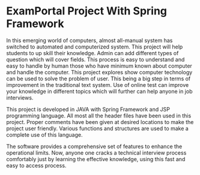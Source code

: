 # ExamPortal Project With Spring Framework

In this emerging world of computers, almost all-manual system has switched to automated
and computerized system. This project will help students to up skill their knowledge. Admin
can add different types of question which will cover fields. This process is easy to understand
and easy to handle by human those who have minimum known about computer and handle
the computer. This project explores show computer technology can be used to solve the
problem of user. This being a big step in terms of improvement in the traditional text system.
Use of online test can improve your knowledge in different topics which will further can help
anyone in job interviews.

This project is developed in JAVA with Spring Framework and JSP programming language.
All most all the header files have been used in this project. Proper comments have been
given at desired locations to make the project user friendly. Various functions and structures
are used to make a complete use of this language.

The software provides a comprehensive set of features to enhance the operational limits.
Now, anyone one cracks a technical interview process comfortably just by learning the
effective knowledge, using this fast and easy to access process.
